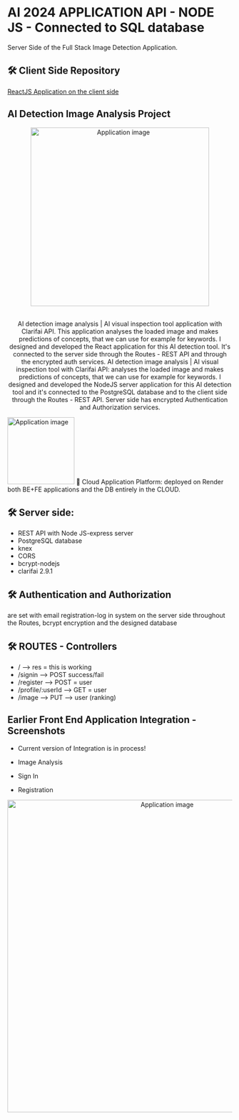 # AI 2024 APPLICATION API - NODE JS - Connected to SQL database

 Server Side of the Full Stack Image Detection Application.
 ## 🛠 Client Side Repository
<a href="https://github.com/vargaae/ai-2024" target="_blank"> ReactJS Application on the client side</a>
## AI Detection Image Analysis Project
<div align="center">
  <img alt="Application image" src="https://cssh.northeastern.edu/informationethics/wp-content/uploads/sites/44/2020/07/ai@2x.png" width="400" />
</div>
<br>
<p align="center">
AI detection image analysis | AI visual inspection tool application with Clarifai API. This application analyses the loaded image and makes predictions of concepts, that we can use for example for keywords. I designed and developed the React application for this AI detection tool. It's connected to the server side through the Routes - REST API and through the encrypted auth services.
AI detection image analysis | AI visual inspection tool
with Clarifai API: analyses the loaded image and makes predictions of concepts, that we can use for example for keywords. I designed and developed the NodeJS server application for this AI detection tool and it's connected to the PostgreSQL database and to the client side through the Routes - REST API. Server side has encrypted Authentication and Authorization services.
</p>
<img alt="Application image" src="https://www.clarifai.com/hs-fs/hubfs/logo/Clarifai/clarifai-740x150.png?width=120&name=clarifai-740x150.png" width="150" />
 🚀 Cloud Application Platform: deployed on Render 
both BE+FE applications and the DB entirely in the CLOUD.


## 🛠 Server side: 
- REST API with Node JS-express server
- PostgreSQL database
- knex
- CORS
- bcrypt-nodejs
- clarifai 2.9.1

## 🛠 Authentication and Authorization 
are set with email registration-log in system on the server side throughout the Routes, bcrypt encryption and the designed database

## 🛠 ROUTES - Controllers

 - / --> res = this is working
 - /signin --> POST success/fail
 - /register --> POST = user
 - /profile/:userId --> GET = user
 - /image --> PUT --> user (ranking)

 ## Earlier Front End Application Integration - Screenshots
 - Current version of Integration is in process!
  
 - Image Analysis
 - Sign In
 - Registration

<div align="center">
  <img alt="Application image" src="https://vargaae.hu/images/projects/aiimagedetect.jpg" width="700" />
</div>